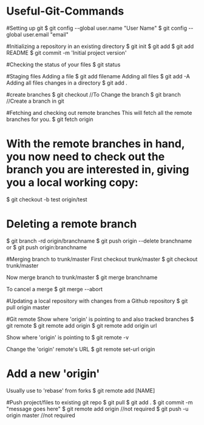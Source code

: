 # Useful-Git-Commands


#Setting up git
$ git config --global user.name "User Name"
$ git config --global user.email "email"

#Initializing a repository in an existing directory
$ git init
$ git add <file>
$ git add README
$ git commit -m 'Initial project version'

#Checking the status of your files
$ git status

#Staging files
Adding a file
$ git add filename
Adding all files
$ git add -A
Adding all files changes in a directory
$ git add .


#create branches
$ git checkout <branch name>  //To Change the branch
$ git branch <branch name>   //Create a branch in git



#Fetching and checking out remote branches
This will fetch all the remote branches for you.
$ git fetch origin

# With the remote branches in hand, you now need to check out the branch you are interested in, giving you a local working copy:
$ git checkout -b test origin/test

# Deleting a remote branch
$ git branch -rd origin/branchname
$ git push origin --delete branchname  or  $ git push origin:branchname


#Merging branch to trunk/master
First checkout trunk/master
$ git checkout trunk/master

Now merge branch to trunk/master
$ git merge branchname

To cancel a merge
$ git merge --abort


#Updating a local repository with changes from a Github repository
$ git pull origin master



#Git remote
Show where 'origin' is pointing to and also tracked branches
$ git remote 
$ git remote add origin
$ git remote add origin url

Show where 'origin' is pointing to
$ git remote -v

Change the 'origin' remote's URL
$ git remote set-url origin 

# Add a new 'origin'
Usually use to 'rebase' from forks
$ git remote add [NAME] 

#Push project/files to existing git repo
$ git pull <url>
$ git add .
$ git commit -m "message goes here"
$ git remote add origin <url>  //not required
$ git push -u origin master   //not required
